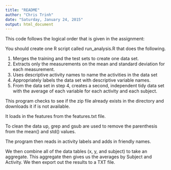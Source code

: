 ```yaml
---
title: "README"
author: "Chris Trinh"
date: "Saturday, January 24, 2015"
output: html_document
---
```


This code follows the logical order that is given in the assignment:

 You should create one R script called run_analysis.R that does the following. 
1. Merges the training and the test sets to create one data set.
2. Extracts only the measurements on the mean and standard deviation for each measurement. 
3. Uses descriptive activity names to name the activities in the data set
4. Appropriately labels the data set with descriptive variable names. 
5. From the data set in step 4, creates a second, independent tidy data set with the average of each variable for each activity and each subject.

This program checks to see if the zip file already exists in the directory and downloads it if is not available. 

It loads in the features from the features.txt file.

To clean the data up, grep and gsub are used to remove the parenthesis from the mean() and std() values.

The program then reads in activity labels and adds in friendly names.

We then combine all of the data tables (x, y, and subject) to take an aggregate.  This aggregate then gives us the averages by Subject and Activity.  We then export out the results to a TXT file.
